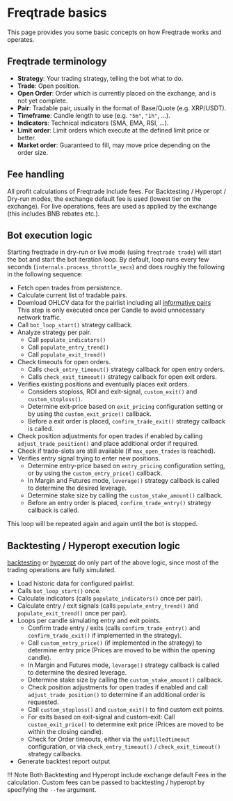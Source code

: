 # Freqtrade basics

This page provides you some basic concepts on how Freqtrade works and operates.

## Freqtrade terminology

* **Strategy**: Your trading strategy, telling the bot what to do.
* **Trade**: Open position.
* **Open Order**: Order which is currently placed on the exchange, and is not yet complete.
* **Pair**: Tradable pair, usually in the format of Base/Quote (e.g. XRP/USDT).
* **Timeframe**: Candle length to use (e.g. `"5m"`, `"1h"`, ...).
* **Indicators**: Technical indicators (SMA, EMA, RSI, ...).
* **Limit order**: Limit orders which execute at the defined limit price or better.
* **Market order**: Guaranteed to fill, may move price depending on the order size.

## Fee handling

All profit calculations of Freqtrade include fees. For Backtesting / Hyperopt / Dry-run modes, the exchange default fee is used (lowest tier on the exchange). For live operations, fees are used as applied by the exchange (this includes BNB rebates etc.).

## Bot execution logic

Starting freqtrade in dry-run or live mode (using `freqtrade trade`) will start the bot and start the bot iteration loop.
By default, loop runs every few seconds (`internals.process_throttle_secs`) and does roughly the following in the following sequence:

* Fetch open trades from persistence.
* Calculate current list of tradable pairs.
* Download OHLCV data for the pairlist including all [informative pairs](strategy-customization.md#get-data-for-non-tradeable-pairs)  
  This step is only executed once per Candle to avoid unnecessary network traffic.
* Call `bot_loop_start()` strategy callback.
* Analyze strategy per pair.
  * Call `populate_indicators()`
  * Call `populate_entry_trend()`
  * Call `populate_exit_trend()`
* Check timeouts for open orders.
  * Calls `check_entry_timeout()` strategy callback for open entry orders.
  * Calls `check_exit_timeout()` strategy callback for open exit orders.
* Verifies existing positions and eventually places exit orders.
  * Considers stoploss, ROI and exit-signal, `custom_exit()` and `custom_stoploss()`.
  * Determine exit-price based on `exit_pricing` configuration setting or by using the `custom_exit_price()` callback.
  * Before a exit order is placed, `confirm_trade_exit()` strategy callback is called.
* Check position adjustments for open trades if enabled by calling `adjust_trade_position()` and place additional order if required.
* Check if trade-slots are still available (if `max_open_trades` is reached).
* Verifies entry signal trying to enter new positions.
  * Determine entry-price based on `entry_pricing` configuration setting, or by using the `custom_entry_price()` callback.
  * In Margin and Futures mode, `leverage()` strategy callback is called to determine the desired leverage.
  * Determine stake size by calling the `custom_stake_amount()` callback.
  * Before an entry order is placed, `confirm_trade_entry()` strategy callback is called.

This loop will be repeated again and again until the bot is stopped.

## Backtesting / Hyperopt execution logic

[backtesting](backtesting.md) or [hyperopt](hyperopt.md) do only part of the above logic, since most of the trading operations are fully simulated.

* Load historic data for configured pairlist.
* Calls `bot_loop_start()` once.
* Calculate indicators (calls `populate_indicators()` once per pair).
* Calculate entry / exit signals (calls `populate_entry_trend()` and `populate_exit_trend()` once per pair).
* Loops per candle simulating entry and exit points.
  * Confirm trade entry / exits (calls `confirm_trade_entry()` and `confirm_trade_exit()` if implemented in the strategy).
  * Call `custom_entry_price()` (if implemented in the strategy) to determine entry price (Prices are moved to be within the opening candle).
  * In Margin and Futures mode, `leverage()` strategy callback is called to determine the desired leverage.
  * Determine stake size by calling the `custom_stake_amount()` callback.
  * Check position adjustments for open trades if enabled and call `adjust_trade_position()` to determine if an additional order is requested.
  * Call `custom_stoploss()` and `custom_exit()` to find custom exit points.
  * For exits based on exit-signal and custom-exit: Call `custom_exit_price()` to determine exit price (Prices are moved to be within the closing candle).
  * Check for Order timeouts, either via the `unfilledtimeout` configuration, or via `check_entry_timeout()` / `check_exit_timeout()` strategy callbacks.
* Generate backtest report output

!!! Note
    Both Backtesting and Hyperopt include exchange default Fees in the calculation. Custom fees can be passed to backtesting / hyperopt by specifying the `--fee` argument.
